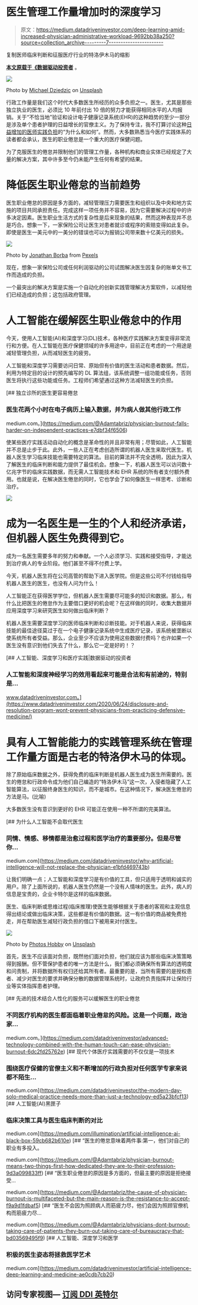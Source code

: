 # 医生管理工作量增加时的深度学习

> 原文：<https://medium.datadriveninvestor.com/deep-learning-amid-increased-physician-administrative-workload-9692bb38a250?source=collection_archive---------7----------------------->

复制医师临床判断和征服医疗行业的特洛伊木马的缩影

[**本文原载于《数据驱动投资者**](https://www.datadriveninvestor.com/2020/11/27/deep-learning-amid-increased-physician-administrative-workload/) 。

![](img/b57b897aa5cb46d361c15402c432614a.png)

Photo by [Michael Dziedzic](https://unsplash.com/@lazycreekimages?utm_source=medium&utm_medium=referral) on [Unsplash](https://unsplash.com?utm_source=medium&utm_medium=referral)

行政工作量是我们这个时代大多数医生所经历的众多负担之一。医生，尤其是那些独立执业的医生，必须比 10 年前付出 10 倍的努力才能获得相同水平的人均报销。关于“不恰当地”验证和设计电子健康记录系统(EHR)的这种趋势的至少一部分是涉及单个患者护理的日益增长的官僚主义。为了保持专注，我不打算讨论这种[日益增加的医师实践负担](https://physiciansfoundation.org/wp-content/uploads/2018/02/Physicians_Foundation_Future_of_Medical_Practices.pdf)的“为什么和如何”。然而，大多数熟悉当今医疗实践体系的读者都会承认，医生的职业倦怠是一个重大的医疗保健问题。

为了克服医生的倦怠并限制他们的管理工作量，各种机构和商业实体已经规定了大量的解决方案，其中许多至今仍未能产生任何有希望的结果。

# 降低医生职业倦怠的当前趋势

医生职业倦怠的原因是多方面的，减轻管理压力需要医生和组织以及中央和地方实施的项目共同承担责任。完成这样一项任务并不容易，因为它需要解决过程中的许多决定因素。医生职业生活方式的复杂性是后来现象的结果，然而这种表现并不总是巧合。想象一下，一家保险公司让医生对患者就诊或程序的索赔变得如此复杂。即使是医生一美元中的一美分的错误也可以为报销公司带来数十亿美元的损失。

![](img/2710bfeaaa46b7b223118759fbea2bfe.png)

Photo by [Jonathan Borba](https://www.pexels.com/@jonathanborba?utm_content=attributionCopyText&utm_medium=referral&utm_source=pexels) from [Pexels](https://www.pexels.com/photo/man-wearing-blue-scrub-suit-and-mask-sitting-on-bench-3279197/?utm_content=attributionCopyText&utm_medium=referral&utm_source=pexels)

现在，想象一家保险公司或任何利润驱动的公司试图解决医生因复杂的账单文书工作而造成的负担。

一个最突出的解决方案是实施一个自动化的创新实践管理解决方案软件，以减轻他们已经造成的负担；这包括政府管理。

# 人工智能在缓解医生职业倦怠中的作用

今天，使用人工智能(AI)和深度学习(DL)技术，各种医疗实践解决方案变得非常流行和方便。在人工智能在医疗保健领域的许多用途中，目前正在考虑的一个用途是减轻管理负担，从而减轻医生的疲劳。

人工智能和深度学习需要访问日常、原始但有价值的医生活动和患者数据。然后，利用为特定目的设计的预先编写的 DL 算法组，该系统调整一组功能或任务，否则医生将执行这些功能或任务。工程师们希望通过这种方法减轻医生的负担。

[](https://medium.com/@Adamtabriz/physician-burnout-falls-harder-on-independent-practices-e7dbf34f6506) [## 独立诊所的医生更容易倦怠

### 医生花两个小时在电子病历上输入数据，并为病人做其他行政工作

medium.com。](https://medium.com/@Adamtabriz/physician-burnout-falls-harder-on-independent-practices-e7dbf34f6506) 

使某些医疗实践活动自动化的概念是革命性的并且非常有用；尽管如此，人工智能并不总是止步于此。此外，一些人正在考虑创造所谓的机器人医生来取代医生。机器人医生学习临床技能也需要特定的算法。目前的算法并不完全透明，因此为深入了解医生的临床判断和能力提供了最佳机会。想象一下，机器人医生可以访问数十亿兆字节的临床实践数据，而无需人工智能技术和 EHR 系统的所有者支付额外费用。也就是说，在解决医生倦怠的同时，它也学会了如何像医生一样思考、诊断和治疗。

![](img/a3b026f9a7d1901e1b2353dd880eab15.png)

# 成为一名医生是一生的个人和经济承诺，但机器人医生免费得到它。

成为一名医生需要多年的努力和奉献。一个人必须学习、实践和接受指导，才能达到治疗病人的专业阶段。他们甚至不得不付费上学。

今天，机器人医生将在公司高管的帮助下进入医学院。但是这些公司不付钱给指导机器人医生的医生，也没有人问为什么！

人工智能正在获得医学学位，但机器人医生需要尽可能多的知识和数据。那么，有什么比把医生的倦怠作为主要借口更好的机会呢？在这样做的同时，收集大数据并应用深度学习来研究医生如何做出临床判断？

机器人医生需要深度学习的医师临床判断和诊断技能。对于机器人来说，获得临床技能的最佳途径莫过于在一个电子健康记录系统中生成医疗记录，该系统被垄断以使系统所有者受益。那么，企业至少不应该为使用这些数据付费吗？也许如果一个医生没有意识到他们失去了什么，那么它一定是好的！？

[](https://www.datadriveninvestor.com/2020/06/24/disclosure-and-resolution-program-wont-prevent-physicians-from-practicing-defensive-medicine/) [## 人工智能、深度学习和医疗实践|数据驱动的投资者

### 人工智能和深度神经学习的效用看起来可能是合法和有前途的，特别是…

www.datadriveninvestor.com。](https://www.datadriveninvestor.com/2020/06/24/disclosure-and-resolution-program-wont-prevent-physicians-from-practicing-defensive-medicine/) 

# 具有人工智能能力的实践管理系统在管理工作量方面是古老的特洛伊木马的体现。

除了原始临床数据之外，获得免费的临床判断是机器人医生成为医生所需要的。医生的倦怠和行政命令成为他们自己编造的“特洛伊木马”这一次，入侵者隐藏了人工智能算法，以征服终身医生的知识，而不是城市。在这种情况下，解决医生倦怠的方法是马。(比喻)

大多数医生没有意识到更好的 EHR 可能正在使用一种不所谓的完美算法。

[](https://medium.com/datadriveninvestor/why-artificial-intelligence-will-not-replace-the-physician-e1bfd469743b) [## 为什么人工智能不会取代医生

### 同情、情感、移情都是治愈过程和医学治疗的重要部分。但是尽管你…

medium.com](https://medium.com/datadriveninvestor/why-artificial-intelligence-will-not-replace-the-physician-e1bfd469743b) 

让我们明确一点；人工智能和深度学习是有价值的工具，但只适用于透明和诚实的用户。除了上面所说的，机器人医生仍然是一个没有人情味的医生。此外，病人的信息是宝贵的，企业卡特尔是这样的临床数据。

医生、临床判断或思维过程(临床推理)使医生能够根据关于患者的客观和主观信息得出结论或做出临床决策，这些都是有价值的数据。这一有价值的商品被免费抢走，并在帮助医生减轻行政负担的借口下被用来对付医生。

![](img/64a00d1a5b9e336f8fe8922c30862477.png)

Photo by [Photos Hobby](https://unsplash.com/@photoshobby?utm_source=medium&utm_medium=referral) on [Unsplash](https://unsplash.com?utm_source=medium&utm_medium=referral)

首先，医生不应该面对负担，既然他们面对负担，他们就应该为那些临床决策策略得到报酬。但不管保护患者的唯一方法是什么，我们都必须确保所有算法的透明度和问责制，并将数据所有权归还给其所有者。最重要的是，当所有需要的是授权患者、减少对医生的要求并确保分散的数据管理系统时，让政府负责指挥并让保险行业等实体指挥患者护理。

[](https://medium.com/datadriveninvestor/advanced-technology-combined-with-the-human-touch-can-ease-physician-burnout-6dc2fd25762e) [## 先进的技术结合人性化的服务可以缓解医生的职业倦怠

### 不同医疗机构的医生都面临着职业倦怠的风险。这是一个问题，政治家…

medium.com。](https://medium.com/datadriveninvestor/advanced-technology-combined-with-the-human-touch-can-ease-physician-burnout-6dc2fd25762e) [](https://medium.com/datadriveninvestor/the-modern-day-solo-medical-practice-needs-more-than-just-a-technology-ed5a23bfcf13) [## 现代个体医疗实践需要的不仅仅是一项技术

### 围绕医疗保健的官僚主义和不断增加的行政负担对任何医学专家来说都不陌生…

medium.com](https://medium.com/datadriveninvestor/the-modern-day-solo-medical-practice-needs-more-than-just-a-technology-ed5a23bfcf13) [](https://medium.com/illumination/artificial-intelligence-ai-black-box-59cb682b610e) [## 人工智能(AI)黑匣子

### 临床决策工具与医生临床判断的对比

medium.com](https://medium.com/illumination/artificial-intelligence-ai-black-box-59cb682b610e) [](https://medium.com/@Adamtabriz/physician-burnout-means-two-things-first-how-dedicated-they-are-to-their-profession-9d3a099833ff) [## “医生的倦怠意味着两件事:第一，他们对自己的职业有多投入。

medium.com](https://medium.com/@Adamtabriz/physician-burnout-means-two-things-first-how-dedicated-they-are-to-their-profession-9d3a099833ff) [](https://medium.com/@Adamtabriz/the-cause-of-physician-burnout-is-multifaceted-but-the-main-reason-is-the-resistance-to-accept-f9a9d1fdbaf5) [## “医生职业倦怠的原因是多方面的，但最主要的原因是拒绝接受…

medium.com](https://medium.com/@Adamtabriz/the-cause-of-physician-burnout-is-multifaceted-but-the-main-reason-is-the-resistance-to-accept-f9a9d1fdbaf5) [](https://medium.com/@Adamtabriz/physicians-dont-burnout-taking-care-of-patients-they-burn-out-taking-care-of-bureaucracy-that-bd03569495f9) [## “医生不会因为照顾病人而筋疲力尽，他们会因为照顾官僚机构而筋疲力尽…

medium.com](https://medium.com/@Adamtabriz/physicians-dont-burnout-taking-care-of-patients-they-burn-out-taking-care-of-bureaucracy-that-bd03569495f9) [](https://medium.com/datadriveninvestor/artificial-intelligence-deep-learning-and-medicine-ae0cdb7cb20) [## 人工智能、深度学习和医学

### 积极的医生姿态将拯救医学艺术

medium.com](https://medium.com/datadriveninvestor/artificial-intelligence-deep-learning-and-medicine-ae0cdb7cb20) 

## 访问专家视图— [订阅 DDI 英特尔](https://datadriveninvestor.com/ddi-intel)